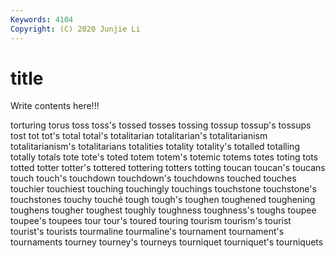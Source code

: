 ```yaml
---
Keywords: 4104
Copyright: (C) 2020 Junjie Li
---
```


# title

Write contents here!!!

torturing 
torus 
toss 
toss's
tossed 
tosses 
tossing 
tossup 
tossup's 
tossups 
tost 
tot 
tot's 
total
total's 
totalitarian 
totalitarian's 
totalitarianism 
totalitarianism's 
totalitarians 
totalities 
totality 
totality's 
totalled
totalling 
totally 
totals 
tote 
tote's 
toted 
totem 
totem's 
totemic 
totems
totes 
toting 
tots 
totted 
totter 
totter's 
tottered 
tottering 
totters 
totting
toucan 
toucan's 
toucans 
touch 
touch's 
touchdown 
touchdown's 
touchdowns 
touched 
touches
touchier 
touchiest 
touching 
touchingly 
touchings 
touchstone 
touchstone's 
touchstones 
touchy 
touché
tough 
tough's 
toughen 
toughened 
toughening 
toughens 
tougher 
toughest 
toughly 
toughness
toughness's 
toughs 
toupee 
toupee's 
toupees 
tour 
tour's 
toured 
touring 
tourism
tourism's 
tourist 
tourist's 
tourists 
tourmaline 
tourmaline's 
tournament 
tournament's 
tournaments 
tourney
tourney's 
tourneys 
tourniquet 
tourniquet's 
tourniquets 
